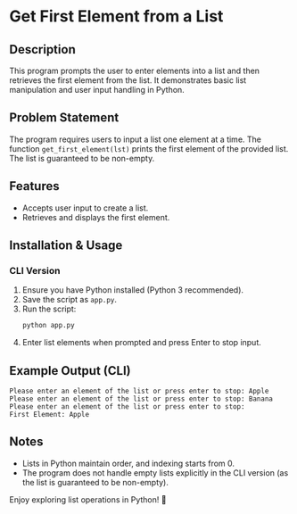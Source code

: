 # Get First Element from a List

## Description
This program prompts the user to enter elements into a list and then retrieves the first element from the list. It demonstrates basic list manipulation and user input handling in Python.

## Problem Statement
The program requires users to input a list one element at a time. The function `get_first_element(lst)` prints the first element of the provided list. The list is guaranteed to be non-empty.

## Features
- Accepts user input to create a list.
- Retrieves and displays the first element.

## Installation & Usage

### CLI Version
1. Ensure you have Python installed (Python 3 recommended).
2. Save the script as `app.py`.
3. Run the script:
   ```sh
   python app.py
   ```
4. Enter list elements when prompted and press Enter to stop input.

## Example Output (CLI)
```
Please enter an element of the list or press enter to stop: Apple
Please enter an element of the list or press enter to stop: Banana
Please enter an element of the list or press enter to stop:
First Element: Apple
```

## Notes
- Lists in Python maintain order, and indexing starts from 0.
- The program does not handle empty lists explicitly in the CLI version (as the list is guaranteed to be non-empty).

Enjoy exploring list operations in Python! 🚀

